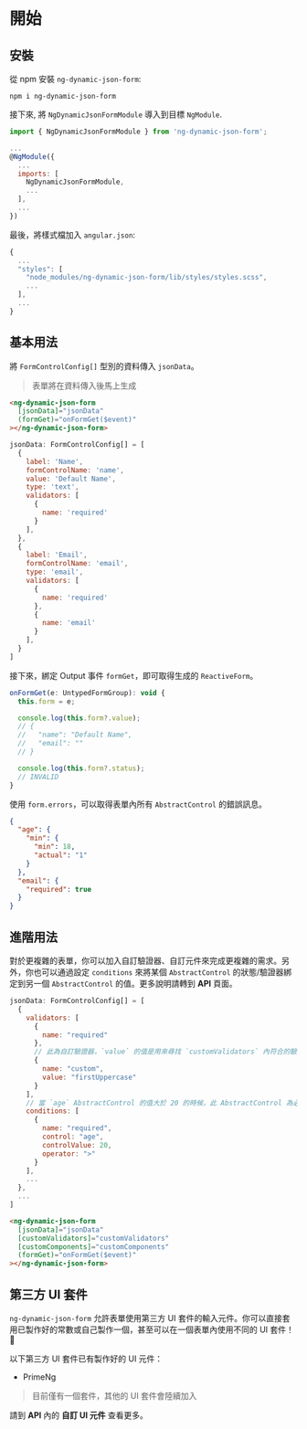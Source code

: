 # 開始

## 安裝

從 npm 安裝 `ng-dynamic-json-form`:

```
npm i ng-dynamic-json-form
```

接下來, 將 `NgDynamicJsonFormModule` 導入到目標 `NgModule`.

```javascript
import { NgDynamicJsonFormModule } from 'ng-dynamic-json-form';

...
@NgModule({
  ...
  imports: [
    NgDynamicJsonFormModule,
    ...
  ],
  ...
})
```

最後，將樣式檔加入 `angular.json`:

```javascript
{
  ...
  "styles": [
    "node_modules/ng-dynamic-json-form/lib/styles/styles.scss",
    ...
  ],
  ...
}
```

## 基本用法

將 `FormControlConfig[]` 型別的資料傳入 `jsonData`。

> 表單將在資料傳入後馬上生成

<!-- prettier-ignore -->
```html
<ng-dynamic-json-form
  [jsonData]="jsonData"
  (formGet)="onFormGet($event)"
></ng-dynamic-json-form>
```

```javascript
jsonData: FormControlConfig[] = [
  {
    label: 'Name',
    formControlName: 'name',
    value: 'Default Name',
    type: 'text',
    validators: [
      {
        name: 'required'
      }
    ],
  },
  {
    label: 'Email',
    formControlName: 'email',
    type: 'email',
    validators: [
      {
        name: 'required'
      },
      {
        name: 'email'
      }
    ],
  }
]
```

接下來，綁定 Output 事件 `formGet`，即可取得生成的 `ReactiveForm`。

```javascript
onFormGet(e: UntypedFormGroup): void {
  this.form = e;

  console.log(this.form?.value);
  // {
  //   "name": "Default Name",
  //   "email": ""
  // }

  console.log(this.form?.status);
  // INVALID
}
```

使用 `form.errors`，可以取得表單內所有 `AbstractControl` 的錯誤訊息。

```json
{
  "age": {
    "min": {
      "min": 18,
      "actual": "1"
    }
  },
  "email": {
    "required": true
  }
}
```

## 進階用法

對於更複雜的表單，你可以加入自訂驗證器、自訂元件來完成更複雜的需求。另外，你也可以通過設定 `conditions` 來將某個 `AbstractControl` 的狀態/驗證器綁定到另一個 `AbstractControl` 的值。更多說明請轉到 **API** 頁面。

```javascript
jsonData: FormControlConfig[] = [
  {
    validators: [
      {
        name: "required"
      },
      // 此為自訂驗證器，`value` 的值是用來尋找 `customValidators` 內符合的驗證器
      {
        name: "custom",
        value: "firstUppercase"
      }
    ],
    // 當 `age` AbstractControl 的值大於 20 的時候，此 AbstractControl 為必填
    conditions: [
      {
        name: "required",
        control: "age",
        controlValue: 20,
        operator: ">"
      }
    ],
    ...
  },
  ...
]
```

<!-- prettier-ignore -->
```html
<ng-dynamic-json-form
  [jsonData]="jsonData"
  [customValidators]="customValidators"
  [customComponents]="customComponents"
  (formGet)="onFormGet($event)"
></ng-dynamic-json-form>
```

## 第三方 UI 套件

`ng-dynamic-json-form` 允許表單使用第三方 UI 套件的輸入元件。你可以直接套用已製作好的常數或自己製作一個，甚至可以在一個表單內使用不同的 UI 套件！🎉

以下第三方 UI 套件已有製作好的 UI 元件：

- PrimeNg

> 目前僅有一個套件，其他的 UI 套件會陸續加入

請到 **API** 內的 **自訂 UI 元件** 查看更多。
